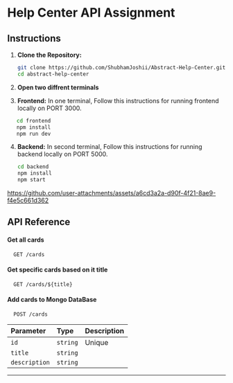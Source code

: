 # Help Center API Assignment

## Instructions

1. **Clone the Repository:**

   ```bash
   git clone https://github.com/ShubhamJoshii/Abstract-Help-Center.git
   cd abstract-help-center
   ```
2. **Open two diffrent terminals**

3. **Frontend:** In one terminal, Follow this instructions for running frontend locally on PORT 3000.

```bash
   cd frontend
   npm install
   npm run dev
```

4. **Backend:** In second terminal, Follow this instructions for running backend locally on PORT 5000.
   ```bash
   cd backend
   npm install
   npm start
   ```



https://github.com/user-attachments/assets/a6cd3a2a-d90f-4f21-8ae9-f4e5c661d362



## API Reference

#### Get all cards 
```http
  GET /cards
```

#### Get specific cards based on it title
```http
  GET /cards/${title}
```

#### Add cards to Mongo DataBase
```http
  POST /cards

```
| Parameter | Type     | Description |
| :-------- | :------- | :---------- |
| `id`      | `string` | Unique|
| `title`      | `string` | 
| `description`      | `string` | 





---

